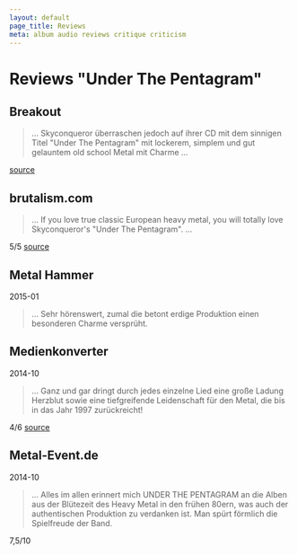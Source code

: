 ```yaml
---
layout: default
page_title: Reviews
meta: album audio reviews critique criticism
---
```


Reviews "Under The Pentagram"
===

Breakout
---

> ... Skyconqueror überraschen jedoch auf ihrer CD mit dem sinnigen Titel
"Under The Pentagram" mit lockerem, simplem und gut gelauntem old school Metal
mit Charme ...

[source](https://www.facebook.com/METALMESSAGE.Global.PR/photos/o.287372457769/949448268420931/?type=3&theater)

brutalism.com
---

> ...  If you love true classic European heavy metal, you will totally love
Skyconqueror's "Under The Pentagram". ...

5/5
[source](https://www.google.com/url?q=http://www.brutalism.com/content/skyconqueror-under-the-pentagram&sa=U&ved=0ahUKEwjn8sHQt6vQAhUHuBQKHYrGAWIQFggFMAA&client=internal-uds-cse&usg=AFQjCNEhZasWwQ6XJJe-XuUZJBOHSKi_uw)


Metal Hammer
---
2015-01

> ... Sehr hörenswert, zumal die betont erdige Produktion einen besonderen
Charme versprüht.

Medienkonverter
---
2014-10

> ... Ganz und gar dringt durch jedes einzelne Lied eine große Ladung Herzblut sowie eine tiefgreifende
Leidenschaft für den Metal, die bis in das Jahr 1997 zurückreicht!

4/6
[source](https://www.medienkonverter.de/reviews-skyconqueror_under-the-pentagram-5650.html)

Metal-Event.de
---

2014-10

> ... Alles im allen erinnert mich UNDER THE PENTAGRAM an die Alben aus der Blütezeit des Heavy Metal in den frühen
> 80ern, was auch der authentischen Produktion zu verdanken ist.
> Man spürt förmlich die Spielfreude der Band.

7,5/10